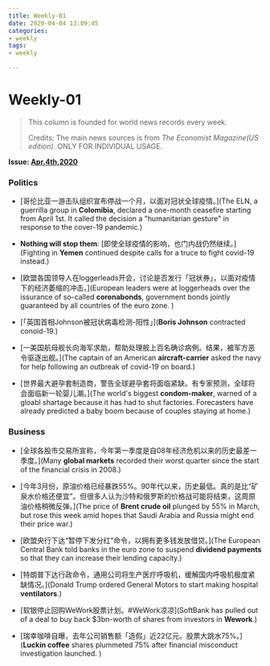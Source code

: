 ```yaml
---
title: Weekly-01
date: 2020-04-04 13:09:45
categories:
- weekly
tags:
- weekly

---
```


# Weekly-01

>This column is founded for world news records every week. 
>
>Credits: The main news sources is from *The Economist Magazine(US edition)*. ONLY FOR INDIVIDUAL USAGE.



**Issue: <u>Apr.4th,2020</u>**



<!--more-->

### Politics

- [哥伦比亚一游击队组织宣布停战一个月，以面对冠状全球疫情。](The ELN, a guerrilla group in **Colomibia**, declared a one-month ceasefire starting from April 1st. It called the decision a "humanitarian gesture" in response to the cover-19 pandemic.)

- **Nothing will stop them**: [即使全球疫情的影响，也门内战仍然继续。](Fighting in **Yemen** continued despite calls for a truce to fight covid-19 instead.)

- [欧盟各国领导人在loggerleads开会，讨论是否发行「冠状券」，以面对疫情下的经济萎缩的冲击。](European leaders were at loggerheads over the issurance of so-called **coronabonds**, government bonds jointly guaranteed by all countries of the euro zone. )

- [「英国首相Johnson被冠状病毒检测-阳性」](**Boris Johnson** contracted conoid-19.)

- [一美国航母舰长向海军求助，帮助处理舰上百名确诊病例。结果，被军方恶令驱逐出舰。](The captain of an American **aircraft-carrier** asked the navy for help following an outbreak of covid-19 on board.)

- [世界最大避孕套制造商，警告全球避孕套将面临紧缺。有专家预测，全球将会面临新一轮婴儿潮。](The world's biggest **condom-maker**, warned of a gloabl shartage because it has had to shut factories. Forecasters have already predicted a baby boom because of couples staying at home.)

  

### Business

- [全球各股市交易所宣称，今年第一季度是自08年经济危机以来的历史最差一季度。](Many **global markets** recorded their worst quarter since the start of the financial crisis in 2008.)

- [今年3月份，原油价格已经暴跌55%。90年代以来，历史最低。真的是比“矿泉水价格还便宜”。但很多人认为沙特和俄罗斯的价格战可能将结束，这周原油价格稍微反弹。](The price of **Brent crude oil** plunged by 55% in March, but rose this week amid hopes that Saudi Arabia and Russia might end their price war.)

- [欧盟央行下达“暂停下发分红”命令，以拥有更多钱发放借贷。](The European Central Bank told banks in the euro zone to suspend **dividend payments** so that they can increase their lending capacity.)

- [特朗普下达行政命令，通用公司将生产医疗呼吸机，缓解国内呼吸机极度紧缺情况。](Donald Trump ordered General Motors to start making hospital **ventilators**.)

- [软银停止回购WeWork股票计划。#WeWork凉凉](SoftBank has pulled out of a deal to buy back $3bn-worth of shares from investors in **Wework**.)

- [瑞幸咖啡自曝，去年公司销售额「造假」近22亿元。股票大跳水75%。](**Luckin coffee** shares plummeted 75% after financial misconduct investigation launched. )

